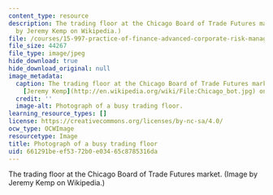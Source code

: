 ```yaml
---
content_type: resource
description: The trading floor at the Chicago Board of Trade Futures market. (Image
  by Jeremy Kemp on Wikipedia.)
file: /courses/15-997-practice-of-finance-advanced-corporate-risk-management-spring-2009/661291beef5372b0e03465c8785316da_15-997s09.jpg
file_size: 44267
file_type: image/jpeg
hide_download: true
hide_download_original: null
image_metadata:
  caption: The trading floor at the Chicago Board of Trade Futures market. Image by
    [Jeremy Kemp](http://en.wikipedia.org/wiki/File:Chicago_bot.jpg) on Wikipedia.
  credit: ''
  image-alt: Photograph of a busy trading floor.
learning_resource_types: []
license: https://creativecommons.org/licenses/by-nc-sa/4.0/
ocw_type: OCWImage
resourcetype: Image
title: Photograph of a busy trading floor
uid: 661291be-ef53-72b0-e034-65c8785316da
---
```

The trading floor at the Chicago Board of Trade Futures market. (Image by Jeremy Kemp on Wikipedia.)